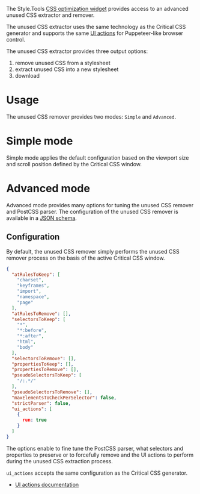 The Style.Tools [CSS optimization widget](./README.md) provides access to an advanced unused CSS extractor and remover.

The unused CSS extractor uses the same technology as the Critical CSS generator and supports the same [UI actions](critical-css-generator/advanced-ui-actions.md) for Puppeteer-like browser control.

The unused CSS extractor provides three output options:

1. remove unused CSS from a stylesheet
2. extract unused CSS into a new stylesheet
3. download

# Usage

The unused CSS remover provides two modes: `Simple` and `Advanced`.

# Simple mode

Simple mode applies the default configuration based on the viewport size and scroll position defined by the Critical CSS window.

# Advanced mode

Advanced mode provides many options for tuning the unused CSS remover and PostCSS parser. The configuration of the unused CSS remover is available in a [JSON schema](https://style.tools/json-schemas/unused-css-remover.json).

## Configuration

By default, the unused CSS remover simply performs the unused CSS remover process on the basis of the active Critical CSS window.

```json
{
  "atRulesToKeep": [
    "charset",
    "keyframes",
    "import",
    "namespace",
    "page"
  ],
  "atRulesToRemove": [],
  "selectorsToKeep": [
    "*",
    "*:before",
    "*:after",
    "html",
    "body"
  ],
  "selectorsToRemove": [],
  "propertiesToKeep": [],
  "propertiesToRemove": [],
  "pseudoSelectorsToKeep": [
    "/:.*/"
  ],
  "pseudoSelectorsToRemove": [],
  "maxElementsToCheckPerSelector": false,
  "strictParser": false,
  "ui_actions": [
    {
      run: true
    }
  ]
}
```

The options enable to fine tune the PostCSS parser, what selectors and properties to preserve or to forcefully remove and the UI actions to perform during the unused CSS extraction process.

`ui_actions` accepts the same configuration as the Critical CSS generator. 

- [UI actions documentation](./advanced-ui-actions.md)
